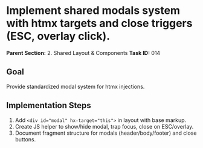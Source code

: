 # Implement shared modals system with htmx targets and close triggers (ESC, overlay click).

**Parent Section:** 2. Shared Layout & Components
**Task ID:** 014

## Goal
Provide standardized modal system for htmx injections.

## Implementation Steps
1. Add `<div id="modal" hx-target="this">` in layout with base markup.
2. Create JS helper to show/hide modal, trap focus, close on ESC/overlay.
3. Document fragment structure for modals (header/body/footer) and close buttons.
